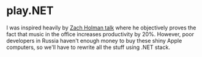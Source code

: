 play.NET
========

I was inspired heavily by [Zach Holman talk](http://vimeo.com/50679241) where he objectively proves the fact that music in the office increases productivity by 20%. However, poor developers in Russia haven't enough money to buy these shiny Apple computers, so we'll have to rewrite all the stuff using .NET stack.
